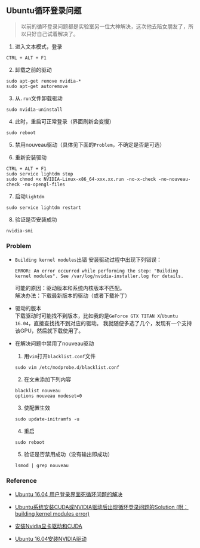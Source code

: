 
## Ubuntu循环登录问题
> 以前的循环登录问题都是实验室另一位大神解决，这次他去陪女朋友了，所以只好自己试着解决了。

1. 进入文本模式，登录
  ```
  CTRL + ALT + F1
  ```

2. 卸载之前的驱动
  ```
  sudo apt-get remove nvidia-*
  sudo apt-get autoremove
  ```
  
3. 从`.run`文件卸载驱动
  ```
  sudo nvidia-uninstall
  ```
  
4. 此时，重启可正常登录（界面刷新会变慢）
  ```
  sudo reboot
  ```

5. 禁用nouveau驱动（具体见下面的`Problem`，不确定是否是可选）

6. 重新安装驱动
  ```
  CTRL + ALT + F1
  sudo service lightdm stop
  sudo chmod +x NVIDIA-Linux-x86_64-xxx.xx.run -no-x-check -no-nouveau-check -no-opengl-files
  ```

7. 启动`lightdm`
  ```
  sudo service lightdm restart
  ```

8. 验证是否安装成功
  ```
  nvidia-smi
  ```


### Problem

* `Building kernel modules`出错
  安装驱动过程中出现下列错误：
  ```
  ERROR: An error occurred while performing the step: "Building kernel modules". See /var/log/nvidia-installer.log for details.
  ```
  可能的原因：驱动版本和系统内核版本不匹配。   
  解决办法：下载最新版本的驱动（或者下载补丁）

* 驱动的版本  
  下载驱动时可能找不到版本，比如我的是`GeForce GTX TITAN X`/`Ubuntu 16.04`，直接查找找不到对应的驱动。
  我就随便多选了几个，发现有一个支持该GPU，然后就下载使用了。
  
* 在解决问题中禁用了nouveau驱动
  1. 用`vim`打开`blacklist.conf`文件
  ```
  sudo vim /etc/modprobe.d/blacklist.conf
  ```
  2. 在文末添加下列内容
  ```
  blacklist nouveau
  options nouveau modeset=0
  ```
  3. 使配置生效
  ```
  sudo update-initramfs -u
  ```
  4. 重启
  ```
  sudo reboot
  ```
  5. 验证是否禁用成功（没有输出即成功）
  ```
  lsmod | grep nouveau
  ```
  

### Reference

* [Ubuntu 16.04 用户登录界面死循环问题的解决](http://blog.csdn.net/ssmixi/article/details/73483795)

* [Ubuntu系统安装CUDA或NVIDIA驱动后出现循环登录问题的Solution (附：building kernel modules error)](http://blog.csdn.net/xl928471061/article/details/78130165)

* [安装Nvidia显卡驱动和CUDA](http://blog.csdn.net/bluewhalerobot/article/details/73658267)

* [Ubuntu 16.04安装NVIDIA驱动](http://blog.csdn.net/cosmoshua/article/details/76644029)

